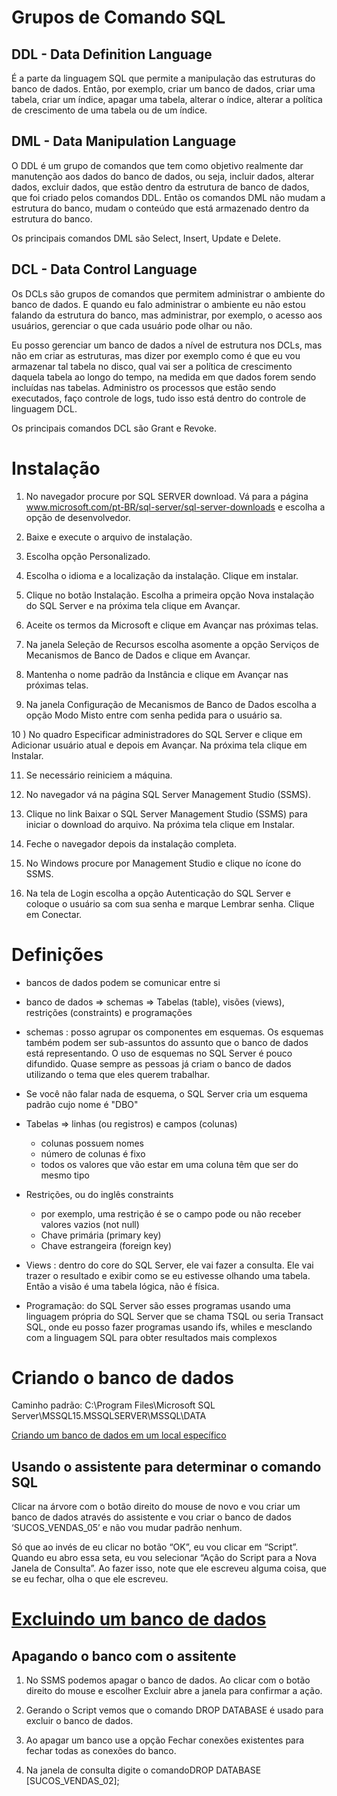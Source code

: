 # Grupos de Comando SQL
## DDL - Data Definition Language
É a parte da linguagem SQL que permite a manipulação das estruturas do banco de dados. Então, por exemplo, criar um banco de dados, criar uma tabela, criar um índice, apagar uma tabela, alterar o índice, alterar a política de crescimento de uma tabela ou de um índice.

## DML - Data Manipulation Language
O DDL é um grupo de comandos que tem como objetivo realmente dar manutenção aos dados do banco de dados, ou seja, incluir dados, alterar dados, excluir dados, que estão dentro da estrutura de banco de dados, que foi criado pelos comandos DDL. Então os comandos DML não mudam a estrutura do banco, mudam o conteúdo que está armazenado dentro da estrutura do banco.

Os principais comandos DML são Select, Insert, Update e Delete.

## DCL - Data Control Language

Os DCLs são grupos de comandos que permitem administrar o ambiente do banco de dados. E quando eu falo administrar o ambiente eu não estou falando da estrutura do banco, mas administrar, por exemplo, o acesso aos usuários, gerenciar o que cada usuário pode olhar ou não.

Eu posso gerenciar um banco de dados a nível de estrutura nos DCLs, mas não em criar as estruturas, mas dizer por exemplo como é que eu vou armazenar tal tabela no disco, qual vai ser a política de crescimento daquela tabela ao longo do tempo, na medida em que dados forem sendo incluídas nas tabelas. Administro os processos que estão sendo executados, faço controle de logs, tudo isso está dentro do controle de linguagem DCL.

Os principais comandos DCL são Grant e Revoke.

# Instalação
1) No navegador procure por SQL SERVER download. Vá para a página www.microsoft.com/pt-BR/sql-server/sql-server-downloads e escolha a opção de desenvolvedor.

2) Baixe e execute o arquivo de instalação.

3) Escolha opção Personalizado.

4) Escolha o idioma e a localização da instalação. Clique em instalar.

5) Clique no botão Instalação. Escolha a primeira opção Nova instalação do SQL Server e na próxima tela clique em Avançar.

6) Aceite os termos da Microsoft e clique em Avançar nas próximas telas.

7) Na janela Seleção de Recursos escolha asomente a opção Serviços de Mecanismos de Banco de Dados e clique em Avançar.

8) Mantenha o nome padrão da Instância e clique em Avançar nas próximas telas.

9) Na janela Configuração de Mecanismos de Banco de Dados escolha a opção Modo Misto entre com senha pedida para o usuário sa.

10 ) No quadro Especificar administradores do SQL Server e clique em Adicionar usuário atual e depois em Avançar. Na próxima tela clique em Instalar.

11) Se necessário reiniciem a máquina.

12) No navegador vá na página SQL Server Management Studio (SSMS).

13) Clique no link Baixar o SQL Server Management Studio (SSMS) para iniciar o download do arquivo. Na próxima tela clique em Instalar.

14) Feche o navegador depois da instalação completa.

15) No Windows procure por Management Studio e clique no ícone do SSMS.

16) Na tela de Login escolha a opção Autenticação do SQL Server e coloque o usuário sa com sua senha e marque Lembrar senha. Clique em Conectar.

# Definições
- bancos de dados podem se comunicar entre si
- banco de dados => schemas => Tabelas (table), visões (views), restrições (constraints) e programações
- schemas :  posso agrupar os componentes em esquemas. Os esquemas também podem ser sub-assuntos do assunto que o banco de dados está representando. O uso de esquemas no SQL Server é pouco difundido. Quase sempre as pessoas já criam o banco de dados utilizando o tema que eles querem trabalhar.
 -  Se você não falar nada de esquema, o SQL Server cria um esquema padrão cujo nome é "DBO"

- Tabelas => linhas (ou registros) e campos (colunas)
    - colunas possuem nomes
    - número de colunas é fixo
    - todos os valores que vão estar em uma coluna têm que ser do mesmo tipo
- Restrições, ou do inglês constraints 
    - por exemplo, uma restrição é se o campo pode ou não receber valores vazios (not null)
    - Chave primária (primary key)
    - Chave estrangeira (foreign key)
- Views : dentro do core do SQL Server, ele vai fazer a consulta. Ele vai trazer o resultado e exibir como se eu estivesse olhando uma tabela. Então a visão é uma tabela lógica, não é física. 
- Programação: do SQL Server são esses programas usando uma linguagem própria do SQL Server que se chama TSQL ou seria Transact SQL, onde eu posso fazer programas usando ifs, whiles e mesclando com a linguagem SQL para obter resultados mais complexos

# Criando o banco de dados
Caminho padrão:
C:\Program Files\Microsoft SQL Server\MSSQL15.MSSQLSERVER\MSSQL\DATA 

[Criando um banco de dados em um local específico](./01_create.sql) 

## Usando o assistente para determinar o comando SQL

Clicar na árvore com o botão direito do mouse de novo e vou criar um banco de dados através do assistente e vou criar o banco de dados ‘SUCOS_VENDAS_05’ e não vou mudar padrão nenhum.

Só que ao invés de eu clicar no botão “OK”, eu vou clicar em “Script”. Quando eu abro essa seta, eu vou selecionar “Ação do Script para a Nova Janela de Consulta”. Ao fazer isso, note que ele escreveu alguma coisa, que se eu fechar, olha o que ele escreveu.

# [Excluindo um banco de dados](./02_drop.sql) 

## Apagando o banco com o assitente 
1) No SSMS podemos apagar o banco de dados. Ao clicar com o botão direito do mouse e escolher Excluir abre a janela para confirmar a ação.

2) Gerando o Script vemos que o comando DROP DATABASE é usado para excluir o banco de dados.

3) Ao apagar um banco use a opção Fechar conexões existentes para fechar todas as conexões do banco.

4) Na janela de consulta digite o comandoDROP DATABASE [SUCOS_VENDAS_02];